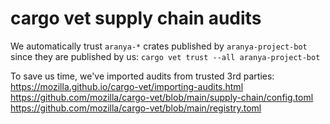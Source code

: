 # cargo vet supply chain audits

We automatically trust `aranya-*` crates published by `aranya-project-bot` since they are published by us:
`cargo vet trust --all aranya-project-bot`

To save us time, we've imported audits from trusted 3rd parties:
https://mozilla.github.io/cargo-vet/importing-audits.html
https://github.com/mozilla/cargo-vet/blob/main/supply-chain/config.toml
https://github.com/mozilla/cargo-vet/blob/main/registry.toml
